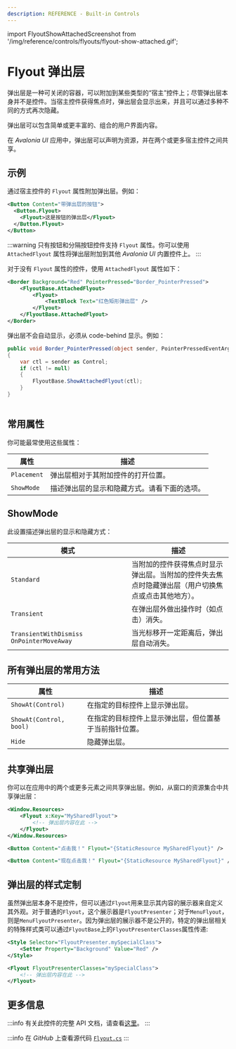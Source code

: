 ```yaml
---
description: REFERENCE - Built-in Controls
---
```


import FlyoutShowAttachedScreenshot from '/img/reference/controls/flyouts/flyout-show-attached.gif';

# Flyout 弹出层

弹出层是一种可关闭的容器，可以附加到某些类型的“宿主”控件上；尽管弹出层本身并不是控件。当宿主控件获得焦点时，弹出层会显示出来，并且可以通过多种不同的方式再次隐藏。

弹出层可以包含简单或更丰富的、组合的用户界面内容。

在 _Avalonia UI_ 应用中，弹出层可以声明为资源，并在两个或更多宿主控件之间共享。

## 示例

通过宿主控件的 `Flyout` 属性附加弹出层。例如：

```xml
<Button Content="带弹出层的按钮">
  <Button.Flyout>
    <Flyout>这是按钮的弹出层</Flyout>
  </Button.Flyout>
</Button>
```

:::warning
只有按钮和分隔按钮控件支持 `Flyout` 属性。你可以使用 `AttachedFlyout` 属性将弹出层附加到其他 _Avalonia UI_ 内置控件上。
:::

对于没有 `Flyout` 属性的控件，使用 `AttachedFlyout` 属性如下：

```xml
<Border Background="Red" PointerPressed="Border_PointerPressed">
    <FlyoutBase.AttachedFlyout>
        <Flyout>
            <TextBlock Text="红色矩形弹出层" />
        </Flyout>
    </FlyoutBase.AttachedFlyout>
</Border>
```

弹出层不会自动显示，必须从 code-behind 显示。例如：

```csharp
public void Border_PointerPressed(object sender, PointerPressedEventArgs args)
{
    var ctl = sender as Control;
    if (ctl != null)
    {
        FlyoutBase.ShowAttachedFlyout(ctl);
    }
}
```

<img src={FlyoutShowAttachedScreenshot} alt="" />

## 常用属性

你可能最常使用这些属性：

| 属性         | 描述                                                                         |
| ------------ | ---------------------------------------------------------------------------- |
| `Placement`  | 弹出层相对于其附加控件的打开位置。                                           |
| `ShowMode`   | 描述弹出层的显示和隐藏方式。请看下面的选项。                                 |

## ShowMode 

此设置描述弹出层的显示和隐藏方式：

<table><thead><tr><th width="259">模式</th><th>描述</th></tr></thead><tbody><tr><td><code>Standard</code></td><td>当附加的控件获得焦点时显示弹出层。当附加的控件失去焦点时隐藏弹出层（用户切换焦点或点击其他地方）。 </td></tr><tr><td><code>Transient</code></td><td>在弹出层外做出操作时（如点击）消失。</td></tr><tr><td><code>TransientWithDismiss OnPointerMoveAway</code></td><td>当光标移开一定距离后，弹出层自动消失。</td></tr></tbody></table>

## 所有弹出层的常用方法

| 属性                      | 描述                                                             |
| ------------------------- | ---------------------------------------------------------------- |
| `ShowAt(Control)`         | 在指定的目标控件上显示弹出层。                                    |
| `ShowAt(Control, bool)`   | 在指定的目标控件上显示弹出层，但位置基于当前指针位置。            |
| `Hide`                    | 隐藏弹出层。                                                      |

## 共享弹出层

你可以在应用中的两个或更多元素之间共享弹出层。例如，从窗口的资源集合中共享弹出层：

```xml
<Window.Resources>
    <Flyout x:Key="MySharedFlyout">
        <!-- 弹出层内容在此 -->
    </Flyout>
</Window.Resources>

<Button Content="点击我！" Flyout="{StaticResource MySharedFlyout}" />

<Button Content="现在点击我！" Flyout="{StaticResource MySharedFlyout}" />
```

## 弹出层的样式定制

虽然弹出层本身不是控件，但可以通过`Flyout`用来显示其内容的展示器来自定义其外观。对于普通的`Flyout`，这个展示器是`FlyoutPresenter`；对于`MenuFlyout`，则是`MenuFlyoutPresenter`。因为弹出层的展示器不是公开的，特定的弹出层相关的特殊样式类可以通过`FlyoutBase`上的`FlyoutPresenterClasses`属性传递:

```xml
<Style Selector="FlyoutPresenter.mySpecialClass">
    <Setter Property="Background" Value="Red" />
</Style>

<Flyout FlyoutPresenterClasses="mySpecialClass">
    <!-- 弹出层内容在此 -->
</Flyout>
```

## 更多信息

:::info
有关此控件的完整 API 文档，请查看[这里](http://reference.avaloniaui.net/api/Avalonia.Controls/Flyout/)。
:::

:::info
在 _GitHub_ 上查看源代码 [`Flyout.cs`](https://github.com/AvaloniaUI/Avalonia/blob/master/src/Avalonia.Controls/Flyouts/Flyout.cs)
:::
